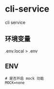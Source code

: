 # cli-service

cli service

## 环境变量

.env.local > .env

## ENV

```nohighlight
# 是否开启 mock 功能
MOCK=none
```
